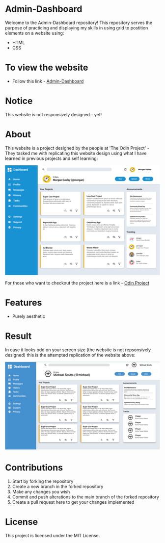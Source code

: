 # Admin-Dashboard

Welcome to the Admin-Dashboard repository! This repository serves the purpose of practicing and displaying my skills in using grid to postition elements on a website using:

- HTML
- CSS

# To view the website

- Follow this link - [Admin-Dashboard](https://raimeiraikiri.github.io/Sign-up-Form/)

# Notice 

This website is not responsively designed - yet!

# About

This website is a project designed by the people at 'The Odin Project' - They tasked me with replicating this website design using what I have learned in previous projects and self learning:

![Target image the website is based upon](./imgs/dashboard-project-aim.png "Odin Admin Dashboard")
    
For those who want to checkout the project here is a link - [Odin Project](https://raimeiraikiri.github.io/Admin-Dashboard/)


# Features

- Purely aesthetic

# Result

In case it looks odd on your screen size (the website is not repsonsively designed) this is the attempted replication of the website above:

![Target image the website is based upon](./imgs/replicated-website.png "Attempt at replicating Odin Admin Dashboard")

# Contributions

1. Start by forking the repository
2. Create a new branch in the forked repository
3. Make any changes you wish
4. Commit and push alterations to the main branch of the forked repository
5. Create a pull request here to get your changes implemented


# License

This project is licensed under the MIT License.